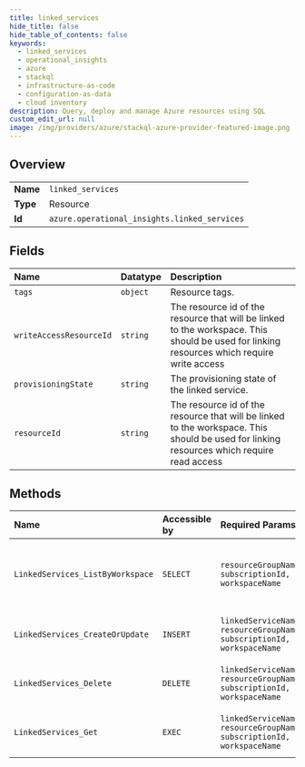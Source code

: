 ```yaml
---
title: linked_services
hide_title: false
hide_table_of_contents: false
keywords:
  - linked_services
  - operational_insights
  - azure    
  - stackql
  - infrastructure-as-code
  - configuration-as-data
  - cloud inventory
description: Query, deploy and manage Azure resources using SQL
custom_edit_url: null
image: /img/providers/azure/stackql-azure-provider-featured-image.png
---
```

  
    

## Overview
<table><tbody>
<tr><td><b>Name</b></td><td><code>linked_services</code></td></tr>
<tr><td><b>Type</b></td><td>Resource</td></tr>
<tr><td><b>Id</b></td><td><code>azure.operational_insights.linked_services</code></td></tr>
</tbody></table>

## Fields
| Name | Datatype | Description |
|:-----|:---------|:------------|
| `tags` | `object` | Resource tags. |
| `writeAccessResourceId` | `string` | The resource id of the resource that will be linked to the workspace. This should be used for linking resources which require write access |
| `provisioningState` | `string` | The provisioning state of the linked service. |
| `resourceId` | `string` | The resource id of the resource that will be linked to the workspace. This should be used for linking resources which require read access |
## Methods
| Name | Accessible by | Required Params | Description |
|:-----|:--------------|:----------------|:------------|
| `LinkedServices_ListByWorkspace` | `SELECT` | `resourceGroupName, subscriptionId, workspaceName` | Gets the linked services instances in a workspace. |
| `LinkedServices_CreateOrUpdate` | `INSERT` | `linkedServiceName, resourceGroupName, subscriptionId, workspaceName` | Create or update a linked service. |
| `LinkedServices_Delete` | `DELETE` | `linkedServiceName, resourceGroupName, subscriptionId, workspaceName` | Deletes a linked service instance. |
| `LinkedServices_Get` | `EXEC` | `linkedServiceName, resourceGroupName, subscriptionId, workspaceName` | Gets a linked service instance. |
